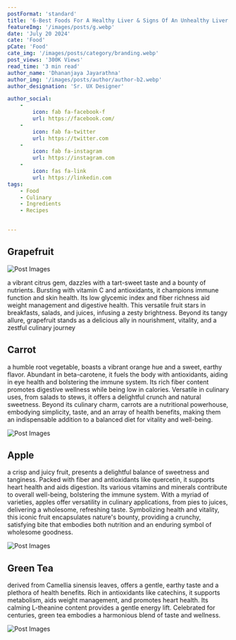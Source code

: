 ```yaml
---
postFormat: 'standard'
title: '6-Best Foods For A Healthy Liver & Signs Of An Unhealthy Liver'
featureImg: '/images/posts/g.webp'
date: 'July 20 2024'
cate: 'Food'
pCate: 'Food'
cate_img: '/images/posts/category/branding.webp'
post_views: '300K Views'
read_time: '3 min read'
author_name: 'Dhananjaya Jayarathna'
author_img: '/images/posts/author/author-b2.webp'
author_designation: 'Sr. UX Designer'

author_social:
    -
        icon: fab fa-facebook-f
        url: https://facebook.com/
    -
        icon: fab fa-twitter
        url: https://twitter.com
    -
        icon: fab fa-instagram
        url: https://instagram.com
    - 
        icon: fas fa-link
        url: https://linkedin.com
tags: 
    - Food
    - Culinary
    - Ingredients
    - Recipes
   

---
```


## Grapefruit

![Post Images](/images/post-single/g.webp)


a vibrant citrus gem, dazzles with a tart-sweet taste and a bounty of nutrients. Bursting with vitamin C and antioxidants, it champions immune function and skin health. Its low glycemic index and fiber richness aid weight management and digestive health. This versatile fruit stars in breakfasts, salads, and juices, infusing a zesty brightness. Beyond its tangy allure, grapefruit stands as a delicious ally in nourishment, vitality, and a zestful culinary journey

## Carrot

 a humble root vegetable, boasts a vibrant orange hue and a sweet, earthy flavor. Abundant in beta-carotene, it fuels the body with antioxidants, aiding in eye health and bolstering the immune system. Its rich fiber content promotes digestive wellness while being low in calories. Versatile in culinary uses, from salads to stews, it offers a delightful crunch and natural sweetness. Beyond its culinary charm, carrots are a nutritional powerhouse, embodying simplicity, taste, and an array of health benefits, making them an indispensable addition to a balanced diet for vitality and well-being.

![Post Images](/images/post-single/cr.webp)


## Apple

a crisp and juicy fruit, presents a delightful balance of sweetness and tanginess. Packed with fiber and antioxidants like quercetin, it supports heart health and aids digestion. Its various vitamins and minerals contribute to overall well-being, bolstering the immune system. With a myriad of varieties, apples offer versatility in culinary applications, from pies to juices, delivering a wholesome, refreshing taste. Symbolizing health and vitality, this iconic fruit encapsulates nature's bounty, providing a crunchy, satisfying bite that embodies both nutrition and an enduring symbol of wholesome goodness.

![Post Images](/images/post-single/ap.webp)


## Green Tea

derived from Camellia sinensis leaves, offers a gentle, earthy taste and a plethora of health benefits. Rich in antioxidants like catechins, it supports metabolism, aids weight management, and promotes heart health. Its calming L-theanine content provides a gentle energy lift. Celebrated for centuries, green tea embodies a harmonious blend of taste and wellness.

![Post Images](/images/post-single/gt.webp)
